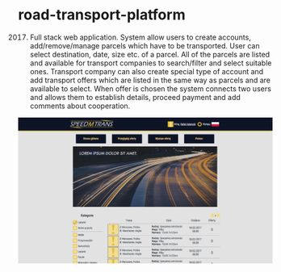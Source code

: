# road-transport-platform
2017. Full stack web application. System allow users to create accounts, add/remove/manage parcels which have to be transported. User can select destination, date, size etc. of a parcel. All of the parcels are listed and available for transport companies to search/filter and select suitable ones. Transport company can also create special type of account and add transport offers which are listed in the same way as parcels and are available to select. When offer is chosen the system connects two users and allows them to establish details, proceed payment and add comments about cooperation.

![Website screen](https://github.com/r-adamski/road-transport-platform/blob/master/smt.png?raw=true)
